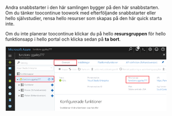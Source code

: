 Andra snabbstarter i den här samlingen bygger på den här snabbstarten. Om du tänker toocontinue toowork med efterföljande snabbstarter eller hello självstudier, rensa hello resurser som skapas på den här quick starta inte. 

Om du inte planerar toocontinue klickar du på hello **resursgruppen** för hello funktionsapp i hello portal och klicka sedan på **ta bort**. 

![Välj hello resurs grupp toodelete hello funktionsapp.](./media/functions-quickstart-cleanup/functions-app-delete-resource-group.png)
